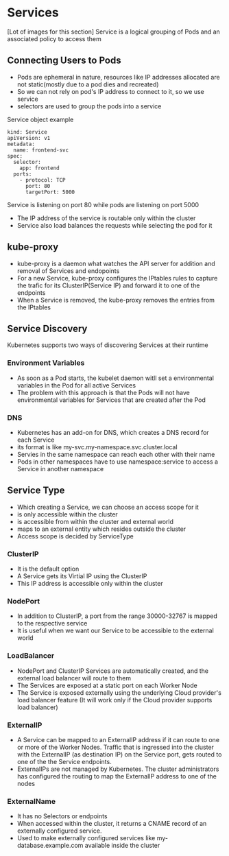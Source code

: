 # Services
[Lot of images for this section]
Service is a logical grouping of Pods and an associated policy to access them

## Connecting Users to Pods
* Pods are ephemeral in nature, resources like IP addresses allocated are not static(mostly due to a pod dies and recreated)
* So we can not rely on pod's IP address to connect to it, so we use service
* selectors are used to group the pods into a service

Service object example
```
kind: Service
apiVersion: v1
metadata:
  name: frontend-svc
spec:
  selector:
    app: frontend
  ports:
    - protocol: TCP
      port: 80
      targetPort: 5000
```
Service is listening on port 80 while pods are listening on port 5000

* The IP address of the service is routable only within the cluster
* Service also load balances the requests while selecting the pod for it

## kube-proxy
* kube-proxy is a daemon what watches the API server for addition and removal of Services and endopoints
* For a new Service, kube-proxy configures the IPtables rules to capture the trafic for its ClusterIP(Service IP) and forward it to one of the endpoints
* When a Service is removed, the kube-proxy removes the entries from the IPtables

## Service Discovery
Kubernetes supports two ways of discovering Services at their runtime

### Environment Variables
* As soon as a Pod starts, the kubelet daemon witll set a environmental variables in the Pod for all active Services
* The problem with this approach is that the Pods will not have environmental variables for Services that are created after the Pod

### DNS
* Kubernetes has an add-on for DNS, which creates a DNS record for each Service
 * its format is like my-svc.my-namespace.svc.cluster.local
* Servies in the same namespace can reach each other with their name
* Pods in other namespaces have to use namespace:service to access a Service in another namespace

## Service Type
* Which creating a Service, we can choose an access scope for it
 * is only accessible within the cluster
 * is accessible from within the cluster and external world
 * maps to an external entity which resides outside the cluster
* Access scope is decided by ServiceType

### ClusterIP
* It is the default option
* A Service gets its Virtial IP using the ClusterIP
* This IP address is accessible only within the cluster

### NodePort
* In addition to ClusterIP, a port from the range 30000-32767 is mapped to the respective service
* It is useful when we want our Service to be accessible to the external world

### LoadBalancer
* NodePort and ClusterIP Services are automatically created, and the external load balancer will route to them
* The Services are exposed at a static port on each Worker Node
* The Service is exposed externally using the underlying Cloud provider's load balancer feature (It will work only if the Cloud provider supports load balancer)

### ExternalIP
* A Service can be mapped to an ExternalIP address if it can route to one or more of the Worker Nodes. Traffic that is ingressed into the cluster with the ExternalIP (as destination IP) on the Service port, gets routed to one of the the Service endpoints.
* ExternalIPs are not managed by Kubernetes. The cluster administrators has configured the routing to map the ExternalIP address to one of the nodes

### ExternalName
* It has no Selectors or endpoints
* When accessed within the cluster, it returns a CNAME record of an externally configured service.
* Used to make externally configured services like my-database.example.com available inside the cluster
